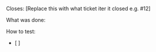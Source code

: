Closes: [Replace this with what ticket iter it closed e.g. #12]

What was done:

How to test:
- [ ]
